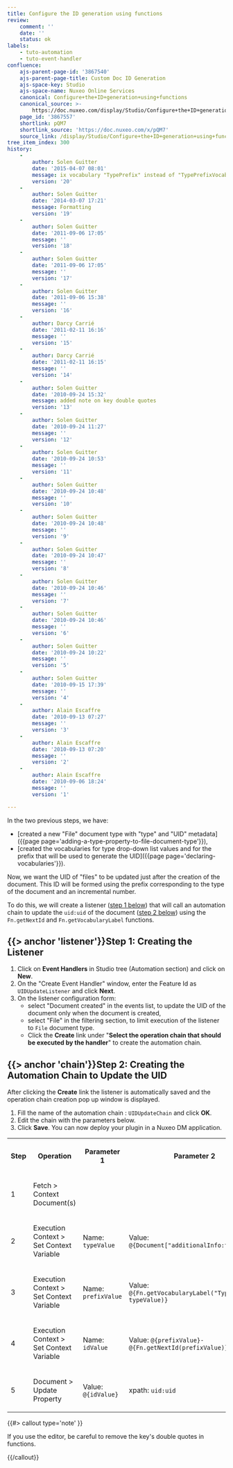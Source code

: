```yaml
---
title: Configure the ID generation using functions
review:
    comment: ''
    date: ''
    status: ok
labels:
    - tuto-automation
    - tuto-event-handler
confluence:
    ajs-parent-page-id: '3867540'
    ajs-parent-page-title: Custom Doc ID Generation
    ajs-space-key: Studio
    ajs-space-name: Nuxeo Online Services
    canonical: Configure+the+ID+generation+using+functions
    canonical_source: >-
        https://doc.nuxeo.com/display/Studio/Configure+the+ID+generation+using+functions
    page_id: '3867557'
    shortlink: pQM7
    shortlink_source: 'https://doc.nuxeo.com/x/pQM7'
    source_link: /display/Studio/Configure+the+ID+generation+using+functions
tree_item_index: 300
history:
    -
        author: Solen Guitter
        date: '2015-04-07 08:01'
        message: ix vocabulary "TypePrefix" instead of "TypePrefixVocabulary
        version: '20'
    -
        author: Solen Guitter
        date: '2014-03-07 17:21'
        message: Formatting
        version: '19'
    -
        author: Solen Guitter
        date: '2011-09-06 17:05'
        message: ''
        version: '18'
    -
        author: Solen Guitter
        date: '2011-09-06 17:05'
        message: ''
        version: '17'
    -
        author: Solen Guitter
        date: '2011-09-06 15:38'
        message: ''
        version: '16'
    -
        author: Darcy Carrié
        date: '2011-02-11 16:16'
        message: ''
        version: '15'
    -
        author: Darcy Carrié
        date: '2011-02-11 16:15'
        message: ''
        version: '14'
    -
        author: Solen Guitter
        date: '2010-09-24 15:32'
        message: added note on key double quotes
        version: '13'
    -
        author: Solen Guitter
        date: '2010-09-24 11:27'
        message: ''
        version: '12'
    -
        author: Solen Guitter
        date: '2010-09-24 10:53'
        message: ''
        version: '11'
    -
        author: Solen Guitter
        date: '2010-09-24 10:48'
        message: ''
        version: '10'
    -
        author: Solen Guitter
        date: '2010-09-24 10:48'
        message: ''
        version: '9'
    -
        author: Solen Guitter
        date: '2010-09-24 10:47'
        message: ''
        version: '8'
    -
        author: Solen Guitter
        date: '2010-09-24 10:46'
        message: ''
        version: '7'
    -
        author: Solen Guitter
        date: '2010-09-24 10:46'
        message: ''
        version: '6'
    -
        author: Solen Guitter
        date: '2010-09-24 10:22'
        message: ''
        version: '5'
    -
        author: Solen Guitter
        date: '2010-09-15 17:39'
        message: ''
        version: '4'
    -
        author: Alain Escaffre
        date: '2010-09-13 07:27'
        message: ''
        version: '3'
    -
        author: Alain Escaffre
        date: '2010-09-13 07:20'
        message: ''
        version: '2'
    -
        author: Alain Escaffre
        date: '2010-09-06 18:24'
        message: ''
        version: '1'

---
```

In the two previous steps, we have:

*   [created a new "File" document type with "type" and "UID" metadata]({{page page='adding-a-type-property-to-file-document-type'}}),
*   [created the vocabularies for type drop-down list values and for the prefix that will be used to generate the UID]({{page page='declaring-vocabularies'}}).

Now, we want the UID of "files" to be updated just after the creation of the document. This ID will be formed using the prefix corresponding to the type of the document and an incremental number.

To do this, we will create a listener ([step 1 below](#listner)) that will call an automation chain to update the `uid:uid` of the document ([step 2 below](#chain)) using the `Fn.getNextId` and `Fn.getVocabularyLabel` functions.

## {{> anchor 'listener'}}Step 1: Creating the Listener

1.  Click on **Event Handlers** in Studio tree (Automation section) and click on **New**.
2.  On the "Create Event Handler" window, enter the Feature Id as `UIDUpdateListener` and click **Next**.
3.  On the listener configuration form:
    *   select "Document created" in the events list, to update the UID of the document only when the document is created,
    *   select "File" in the filtering section, to limit execution of the listener to `File` document type.
    *   Click the **Create** link under "**Select the operation chain that should be executed by the handler**" to create the automation chain.

## {{> anchor 'chain'}}Step 2: Creating the Automation Chain to Update the UID

After clicking the **Create** link the listener is automatically saved and the operation chain creation pop up window is displayed.

1.  Fill the name of the automation chain : `UIDUpdateChain` and click **OK**.
2.  Edit the chain with the parameters below.
3.  Click **Save**.
    You can now deploy your plugin in a Nuxeo DM application.

<div class="table-scroll"><table class="hover"><tbody><tr><th colspan="1">

Step

</th><th colspan="1">

Operation

</th><th colspan="1">

Parameter 1

</th><th colspan="1">

Parameter 2

</th></tr><tr><td colspan="1">

1

</td><td colspan="1">

Fetch > Context Document(s)

</td><td colspan="1">

&nbsp;

</td><td colspan="1">

&nbsp;

</td></tr><tr><td colspan="1">

2

</td><td colspan="1">

Execution Context > Set Context Variable

</td><td colspan="1">

Name: `typeValue`

</td><td colspan="1">

Value: `@{Document["additionalInfo:type"]}`

</td></tr><tr><td colspan="1">

3

</td><td colspan="1">

Execution Context > Set Context Variable

</td><td colspan="1">

Name: `prefixValue`

</td><td colspan="1">

Value: `@{Fn.getVocabularyLabel("TypePrefix", typeValue)}`

</td></tr><tr><td colspan="1">

4

</td><td colspan="1">

Execution Context > Set Context Variable

</td><td colspan="1">

Name: `idValue`

</td><td colspan="1">

Value: `@{prefixValue}-@{Fn.getNextId(prefixValue)}`

</td></tr><tr><td colspan="1">

5

</td><td colspan="1">

Document > Update Property

</td><td colspan="1">

Value: `@{idValue}`

</td><td colspan="1">

xpath: `uid:uid`

</td></tr></tbody></table></div>{{#> callout type='note' }}

If you use the editor, be careful to remove the key's double quotes in functions.

{{/callout}}

